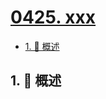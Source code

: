 # [0425. xxx](https://github.com/Tdahuyou/TNotes.leetcode/tree/main/notes/0425.%20xxx)

<!-- region:toc -->

- [1. 📝 概述](#1--概述)

<!-- endregion:toc -->

## 1. 📝 概述

